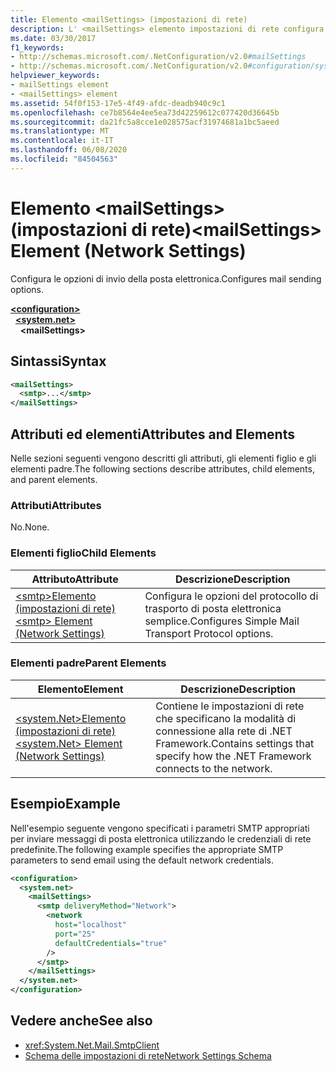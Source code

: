 ```yaml
---
title: Elemento <mailSettings> (impostazioni di rete)
description: L' <mailSettings> elemento impostazioni di rete configura le opzioni di invio della posta elettronica nel .NET Framework.
ms.date: 03/30/2017
f1_keywords:
- http://schemas.microsoft.com/.NetConfiguration/v2.0#mailSettings
- http://schemas.microsoft.com/.NetConfiguration/v2.0#configuration/system.net/mailSettings
helpviewer_keywords:
- mailSettings element
- <mailSettings> element
ms.assetid: 54f0f153-17e5-4f49-afdc-deadb940c9c1
ms.openlocfilehash: ce7b8564e4ee5ea73d42259612c077420d36645b
ms.sourcegitcommit: da21fc5a8cce1e028575acf31974681a1bc5aeed
ms.translationtype: MT
ms.contentlocale: it-IT
ms.lasthandoff: 06/08/2020
ms.locfileid: "84504563"
---
```

# <a name="mailsettings-element-network-settings"></a><span data-ttu-id="0ea67-103">Elemento \<mailSettings> (impostazioni di rete)</span><span class="sxs-lookup"><span data-stu-id="0ea67-103">\<mailSettings> Element (Network Settings)</span></span>
<span data-ttu-id="0ea67-104">Configura le opzioni di invio della posta elettronica.</span><span class="sxs-lookup"><span data-stu-id="0ea67-104">Configures mail sending options.</span></span>  

[**\<configuration>**](../configuration-element.md)\
&nbsp;&nbsp;[**\<system.net>**](system-net-element-network-settings.md)\
&nbsp;&nbsp;&nbsp;&nbsp;**\<mailSettings>**

## <a name="syntax"></a><span data-ttu-id="0ea67-105">Sintassi</span><span class="sxs-lookup"><span data-stu-id="0ea67-105">Syntax</span></span>  
  
```xml  
<mailSettings>
  <smtp>...</smtp>  
</mailSettings>
```  
  
## <a name="attributes-and-elements"></a><span data-ttu-id="0ea67-106">Attributi ed elementi</span><span class="sxs-lookup"><span data-stu-id="0ea67-106">Attributes and Elements</span></span>  
 <span data-ttu-id="0ea67-107">Nelle sezioni seguenti vengono descritti gli attributi, gli elementi figlio e gli elementi padre.</span><span class="sxs-lookup"><span data-stu-id="0ea67-107">The following sections describe attributes, child elements, and parent elements.</span></span>  
  
### <a name="attributes"></a><span data-ttu-id="0ea67-108">Attributi</span><span class="sxs-lookup"><span data-stu-id="0ea67-108">Attributes</span></span>  
 <span data-ttu-id="0ea67-109">No.</span><span class="sxs-lookup"><span data-stu-id="0ea67-109">None.</span></span>  
  
### <a name="child-elements"></a><span data-ttu-id="0ea67-110">Elementi figlio</span><span class="sxs-lookup"><span data-stu-id="0ea67-110">Child Elements</span></span>  
  
|<span data-ttu-id="0ea67-111">Attributo</span><span class="sxs-lookup"><span data-stu-id="0ea67-111">Attribute</span></span>|<span data-ttu-id="0ea67-112">Descrizione</span><span class="sxs-lookup"><span data-stu-id="0ea67-112">Description</span></span>|  
|---------------|-----------------|  
|[<span data-ttu-id="0ea67-113">\<smtp>Elemento (impostazioni di rete)</span><span class="sxs-lookup"><span data-stu-id="0ea67-113">\<smtp> Element (Network Settings)</span></span>](smtp-element-network-settings.md)|<span data-ttu-id="0ea67-114">Configura le opzioni del protocollo di trasporto di posta elettronica semplice.</span><span class="sxs-lookup"><span data-stu-id="0ea67-114">Configures Simple Mail Transport Protocol options.</span></span>|  
  
### <a name="parent-elements"></a><span data-ttu-id="0ea67-115">Elementi padre</span><span class="sxs-lookup"><span data-stu-id="0ea67-115">Parent Elements</span></span>  
  
|<span data-ttu-id="0ea67-116">**Elemento**</span><span class="sxs-lookup"><span data-stu-id="0ea67-116">**Element**</span></span>|<span data-ttu-id="0ea67-117">**Descrizione**</span><span class="sxs-lookup"><span data-stu-id="0ea67-117">**Description**</span></span>|  
|-----------------|---------------------|  
|[<span data-ttu-id="0ea67-118">\<system.Net>Elemento (impostazioni di rete)</span><span class="sxs-lookup"><span data-stu-id="0ea67-118">\<system.Net> Element (Network Settings)</span></span>](system-net-element-network-settings.md)|<span data-ttu-id="0ea67-119">Contiene le impostazioni di rete che specificano la modalità di connessione alla rete di .NET Framework.</span><span class="sxs-lookup"><span data-stu-id="0ea67-119">Contains settings that specify how the .NET Framework connects to the network.</span></span>|  
  
## <a name="example"></a><span data-ttu-id="0ea67-120">Esempio</span><span class="sxs-lookup"><span data-stu-id="0ea67-120">Example</span></span>  
 <span data-ttu-id="0ea67-121">Nell'esempio seguente vengono specificati i parametri SMTP appropriati per inviare messaggi di posta elettronica utilizzando le credenziali di rete predefinite.</span><span class="sxs-lookup"><span data-stu-id="0ea67-121">The following example specifies the appropriate SMTP parameters to send email using the default network credentials.</span></span>  
  
```xml  
<configuration>  
  <system.net>  
    <mailSettings>  
      <smtp deliveryMethod="Network">  
        <network  
          host="localhost"  
          port="25"  
          defaultCredentials="true"  
        />  
      </smtp>  
    </mailSettings>  
  </system.net>  
</configuration>  
```  
  
## <a name="see-also"></a><span data-ttu-id="0ea67-122">Vedere anche</span><span class="sxs-lookup"><span data-stu-id="0ea67-122">See also</span></span>

- <xref:System.Net.Mail.SmtpClient>
- [<span data-ttu-id="0ea67-123">Schema delle impostazioni di rete</span><span class="sxs-lookup"><span data-stu-id="0ea67-123">Network Settings Schema</span></span>](index.md)
